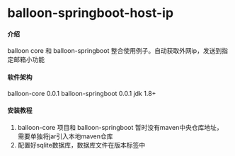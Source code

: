 # balloon-springboot-host-ip

#### 介绍
balloon core 和 balloon-springboot 整合使用例子。自动获取外网ip，发送到指定邮箱小功能

#### 软件架构
balloon-core 0.0.1
balloon-springboot 0.0.1
jdk 1.8+


#### 安装教程

1. balloon-core 项目和 balloon-springboot 暂时没有maven中央仓库地址， 需要单独将jar引入本地maven仓库
2. 配置好sqlite数据库，数据库文件在版本标签中 
